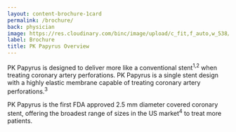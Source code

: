 ```yaml
---
layout: content-brochure-1card
permalink: /brochure/
back: physician
image: https://res.cloudinary.com/binc/image/upload/c_fit,f_auto,w_538/v1537912866/product/pk-papyrus/PK_Papyrus_442278_A_US_Sep_2018_Page_1.jpg
label: Brochure
title: PK Papyrus Overview
---
```


PK Papyrus is designed to deliver more like a conventional stent<sup>1,2</sup> when treating coronary artery perforations. PK Papyrus is a single stent design with a highly elastic membrane capable of treating coronary artery perforations.<sup>3</sup>

PK Papyrus is the first FDA approved 2.5 mm diameter covered coronary stent, offering the broadest range of sizes in the US market<sup>4</sup> to treat more patients.

